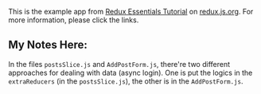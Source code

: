 This is the example app from [Redux Essentials Tutorial](https://redux.js.org/tutorials/essentials/part-1-overview-concepts) on [redux.js.org](https://redux.js.org). For more information, please click the links.

## My Notes Here:

In the files `postsSlice.js` and `AddPostForm.js`, there're two different approaches for dealing with data (async login). One is put the logics in the `extraReducers` (in the `postsSlice.js`), the other is in the `AddPostForm.js`.
